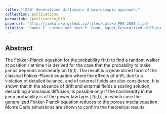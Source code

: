 ```yaml
---
title: "[070] Generalized diffusion: A microscopic approach."
collection: publications
permalink: /publication/070
paperurl: 'http://jimlutsko.github.io/files/Lutsko_PRE_2008_1.pdf'
citation: 'James F. Lutsko and Jean P. Boon, &quot;Generalized diffusion: A microscopic approach.&quot;, <i>Phys. Rev. E</i>, <strong>77</strong>, 51103 (2008)'
---
```

Abstract
---
The Fokker-Planck equation for the probability f(r,t) to find a random walker at position r at time t is derived for the case that the probability to make jumps depends nonlinearly on f(r,t). The result is a generalized form of the classical Fokker-Planck equation where the effects of drift, due to a violation of detailed balance, and of external fields are also considered. It is shown that in the absence of drift and external fields a scaling solution, describing anomalous diffusion, is possible only if the nonlinearity in the jump probability is of the power law type [ f(r,t)], in which case the generalized Fokker-Planck equation reduces to the porous media equation. Monte Carlo simulations are shown to confirm the theoretical results.
